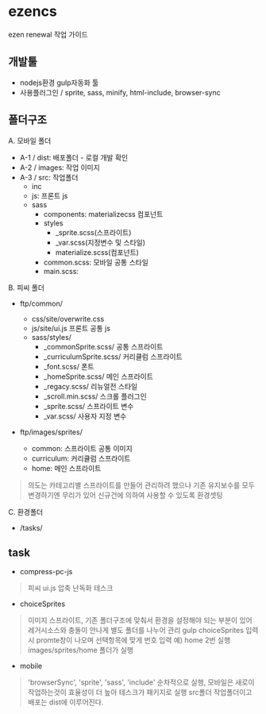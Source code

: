 # ezencs
ezen renewal 작업 가이드

## 개발툴 
- nodejs환경 gulp자동화 툴
- 사용플러그인 / sprite, sass, minify, html-include, browser-sync

## 폴더구조

A. 모바일 폴더
- A-1 / dist: 배포폴더 - 로컬 개발 확인 
- A-2 / images: 작업 이미지
- A-3 / src: 작업폴더
   - inc
   - js: 프론트 js
   - sass
     - components: materializecss 컴포넌트
     - styles
       - _sprite.scss(스프라이트)
       - _var.scss(지정변수 및 스타일)
       - materialize.scss(컴포넌트)
     - common.scss: 모바일 공통 스타일
     - main.scss: 

B. 피씨 폴더
- ftp/common/
  - css/site/overwrite.css
  - js/site/ui.js 프론트 공통 js
  - sass/styles/
    - _commonSprite.scss/ 공통 스프라이트
    - _curriculumSprite.scss/ 커리큘럼 스프라이트
    - _font.scss/ 폰트
    - _homeSprite.scss/ 메인 스프라이트
    - _regacy.scss/ 리뉴얼전 스타일
    - _scroll.min.scss/ 스크롤 플러그인
    - _sprite.scss/ 스프라이트 변수
    - _var.scss/ 사용자 지정 변수

- ftp/images/sprites/
  - common: 스프라이트 공통 이미지
  - curriculum: 커리큘럼 스프라이트
  - home: 메인 스프라이트
    
> 의도는 카테고리별 스프라이트를 만들어 관리하려 했으나 기존 유지보수를 모두 변경하기엔 무리가 있어 신규건에 의하여 사용할 수 있도록 환경셋팅 
  

C. 환경폴더
- /tasks/


## task
- compress-pc-js
> 피씨 ui.js 압축 난독화 테스크

- choiceSprites
> 이미지 스프라이트,  기존 폴더구조에 맞춰서 환경을 설정해야 되는 부분이 있어 레거시소스와 충돌이 안나게 별도 폴더를 나누어 관리
> gulp choiceSprites 입력시 promte창이 나오며 선택항목에 맞게 번호 입력 예) home 2번 실행 
> images/sprites/home 폴더가 실행

- mobile
> 'browserSync', 'sprite', 'sass', 'include' 순차적으로 실행, 모바일은 새로이 작업하는것이 효율성이 더 높아 테스크가 패키지로 실행
> src폴더 작업폴더이고 배포는 dist에 이루어진다.



